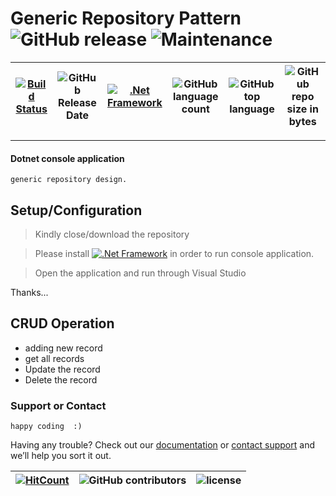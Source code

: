 # Generic Repository Pattern ![GitHub release](https://img.shields.io/github/release/ajeetx/RepositoryPattern.svg?style=for-the-badge) ![Maintenance](https://img.shields.io/maintenance/yes/2021.svg?style=for-the-badge)

[![Build Status](https://travis-ci.org/AJEETX/RepositoryPattern.svg?branch=master)](https://travis-ci.org/AJEETX/RepositoryPattern) |![GitHub Release Date](https://img.shields.io/github/release-date/ajeetx/RepositoryPattern.svg)| [![.Net Framework](https://img.shields.io/badge/DotNet-4.5-blue.svg?style=plastic)](https://www.microsoft.com/en-au/download/details.aspx?id=30653) |![GitHub language count](https://img.shields.io/github/languages/count/ajeetx/RepositoryPattern.svg) | ![GitHub top language](https://img.shields.io/github/languages/top/ajeetx/RepositoryPattern.svg) |![GitHub repo size in bytes](https://img.shields.io/github/repo-size/ajeetx/RepositoryPattern.svg) 
| ---          | ---        | ---      | ---     | --- | --- |

---------------------------------------
#### Dotnet console application

```
generic repository design.   
```
## Setup/Configuration

> Kindly close/download the repository

> Please install [![.Net Framework](https://img.shields.io/badge/DotNet-4.5-blue.svg?style=plastic)](https://www.microsoft.com/en-au/download/details.aspx?id=30653) in order to run console application.

> Open the application and run through Visual Studio



Thanks...

## CRUD Operation

-	adding new record
-	get all records
-	Update the record
-	Delete the record 

### Support or Contact
```
happy coding  :)
```
Having any trouble? Check out our [documentation](https://github.com/AJEETX/RepositoryPattern/blob/master/README.md) or [contact support](mailto:ajeetkumar@email.com) and we’ll help you sort it out.


[![HitCount](http://hits.dwyl.io/ajeetx/RepositoryPattern/projects/1.svg)](http://hits.dwyl.io/ajeetx/RepositoryPattern/projects/1) | ![GitHub contributors](https://img.shields.io/github/contributors/ajeetx/RepositoryPattern.svg?style=plastic)|![license](https://img.shields.io/github/license/ajeetx/RepositoryPattern.svg?style=plastic)|
 | --- | --- | ---|
